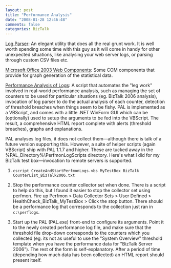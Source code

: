 ```yaml
---
layout: post
title: "Performance Analysis"
date: "2008-01-28 12:46:48"
comments: false
categories: BizTalk
---
```


[Log Parser](http://www.microsoft.com/downloads/details.aspx?FamilyID=890cd06b-abf8-4c25-91b2-f8d975cf8c07&displaylang=en): An elegant utility that does all the real grunt work. It is well worth spending some time with this guy as it will come in handy for other unexpected situations, like analysing your web server logs, or parsing through custom CSV files etc.

[Microsoft Office 2003 Web Components](http://www.microsoft.com/downloads/details.aspx?FamilyId=7287252C-402E-4F72-97A5-E0FD290D4B76&displaylang=en): Some COM components that provide for graph generation of the statistical data.

[Performance Analysis of Logs](http://www.codeplex.com/PAL): A script that automates the "leg work" involved in real-world performance analysis, such as managing the set of counters to be used for particular situations (eg. BizTalk 2006 analysis), invocation of log parser to do the actual analysis of each counter, detection of threshold breaches when things seem to be fishy. PAL is implemented as a VBScript, and comes with a little .NET WinForm GUI which can be (optionally) used to setup the arguments to be fed into the VBScript. The result, a comprehensive HTML report complete with alerts (threshold breaches), graphs and explanations.

PAL analyses log files, it does not collect them—although there is talk of a future version supporting this. However, a suite of helper scripts (again VBScript) ship with PAL 1.1.7 and higher. These are tucked away in the %PAL_Directory%\PerfmonLogScripts directory. Here's what I did for my BizTalk test box—invocation to remote servers is supported.

1. `cscript CreateAndStartPerfmonLogs.vbs MyTestBox BizTalk CounterList_BizTalk2006.txt`

2. Stop the performance counter collector set when done. There is a script to help do this, but I found it easier to stop the collector set using perfmon. Fire up Perfmon > Data Collector Sets > User Defined > HealthCheck_BizTalk_MyTestBox > Click the stop button. There should be a performance log that corresponds to the collection just ran in `c:\perflogs`.

3. Start up the PAL (PAL.exe) front-end to configure its arguments. Point it to the newly created performance log file, and make sure that the threshold file drop-down corresponds to the counters which you collected (eg. its not as useful to use the "System Overview" threshold template when you have the performance data for "BizTalk Server 2006"). The rest of the form is self-explanatory. After a period of time (depending how much data has been collected) an HTML report should present itself.

